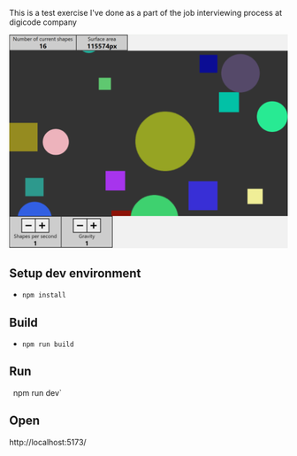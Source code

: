 This is a test exercise I've done as a part of the job interviewing process at digicode company

![screenshot](screenshot.png)

## Setup dev environment
- `npm install`

## Build
- `npm run build`

## Run
` `npm run dev`

## Open
http://localhost:5173/